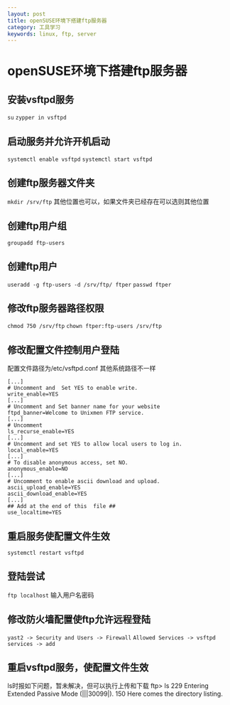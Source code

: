 ```yaml
---
layout: post
title: openSUSE环境下搭建ftp服务器
category: 工具学习
keywords: linux, ftp, server
---
```


# openSUSE环境下搭建ftp服务器

## 安装vsftpd服务
`su`
`zypper in vsftpd`

## 启动服务并允许开机启动
`systemctl enable vsftpd`
`systemctl start vsftpd`

## 创建ftp服务器文件夹
`mkdir /srv/ftp` 其他位置也可以，如果文件夹已经存在可以选则其他位置

## 创建ftp用户组
`groupadd ftp-users`

## 创建ftp用户
`useradd -g ftp-users -d /srv/ftp/ ftper`
`passwd ftper`

## 修改ftp服务器路径权限
`chmod 750 /srv/ftp`
`chown ftper:ftp-users /srv/ftp`

## 修改配置文件控制用户登陆

配置文件路径为/etc/vsftpd.conf 其他系统路径不一样

	[...]
	# Uncomment and  Set YES to enable write.
	write_enable=YES
	[...]
	# Uncomment and Set banner name for your website
	ftpd_banner=Welcome to Unixmen FTP service.
	[...]
	# Uncomment
	ls_recurse_enable=YES
	[...]
	# Uncomment and set YES to allow local users to log in.
	local_enable=YES
	[...]
	# To disable anonymous access, set NO.
	anonymous_enable=NO
	[...]
	# Uncomment to enable ascii download and upload.
	ascii_upload_enable=YES
	ascii_download_enable=YES
	[...]
	## Add at the end of this  file ##
	use_localtime=YES

## 重启服务使配置文件生效
`systemctl restart vsftpd`

## 登陆尝试
`ftp localhost` 输入用户名密码

## 修改防火墙配置使ftp允许远程登陆
`yast2 -> Security and Users -> Firewall`
`Allowed Services -> vsftpd services -> add`

## 重启vsftpd服务，使配置文件生效
ls时报如下问题，暂未解决，但可以执行上传和下载
	ftp> ls
	229 Entering Extended Passive Mode (|||30099|).
	150 Here comes the directory listing.
